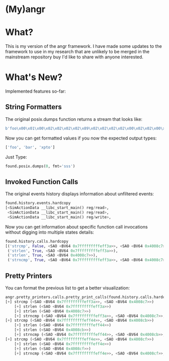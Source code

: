 (My)angr
====

# What?

This is my version of the angr framework. I have made some updates to the framework to use in my research that are unlikely to be merged in the mainstream repository buy I'd like to share with anyone interested. 

# What's New?

Implemented features so-far:

## String Formatters 

The original posix.dumps function returns a stream that looks like:

```python
b'foo\x00\x01\x00\x02\x02\x02\x02\x89\x02\x02\x02\x02\x00\x02\x02\x00\x00\x01m\x08)J\x08\x02\x08\x00\x00)\x19)\x08\x19\x00\x19I\x19\x19J\x06\x00\x8a)\x00\x1a\x00\x00\x02\x02\x00\x04\x89\x89\x89\x89\x89\x89\x89bar\x00\x01\x00\x00\x08\x0e\x19\x89\x08\x08\x02\x00\x00\x89\x0e*\x00I\x89\x89\x89\x89\x89\x89\x19\x89\x08\x08\x89\x89\x02\x89\x89\x89*\x01F\x08\x00\x89\x02\x89\xd2\x89\x01\x00\x00\x00)\x02\x02\x00\x00\x00\x19\x00\x00xpto\x00\x08\x01\x08\x00\x00\x00\x02\x01\x00\x02\x00_\x00\x01\x00\x01\x08\x02\x02\x00\x00\x00\x02\x00\x01\x02\x02"\x01J\x02\x02\x01\x02\x02\x02\x01\x08\x10\x00\x19\x02\x89\x1d\x12\x02\xfd\x00\x10\x02\x02\x00\x02\x00\x00'
```

Now you can get formatted values if you now the expected output types:

```python
['foo', 'bar', 'xpto']
```

Just Type:

```python
found.posix.dumps(0, fmt='sss')
```

## Invoked Function Calls

The original events history displays information about unfiltered events:

```python
found.history.events.hardcopy                                                                                
[<SimActionData __libc_start_main() reg/read>,
 <SimActionData __libc_start_main() reg/read>,
 <SimActionData __libc_start_main() reg/write>,
```

Now you can get information about specific function call invocations without digging into multiple states details:

```python
found.history.calls.hardcopy                                                                                 
[('strcmp', False, <SAO <BV64 0x7fffffffffeff3a>>, <SAO <BV64 0x4008c7>>),
 ('strlen', True, <SAO <BV64 0x7fffffffffeff3a>>),
 ('strlen', True, <SAO <BV64 0x4008c7>>),
 ('strncmp', True, <SAO <BV64 0x7fffffffffeff3a>>, <SAO <BV64 0x4008c7>>, <SimProcedure strlen (inline)>, <SimProcedure strlen (inline)>)]
```

## Pretty Printers

You can format the previous list to get a better visualization:

```python
angr.pretty_printers.calls.pretty_print_calls(found.history.calls.hardcopy)                                  
[+] strcmp (<SAO <BV64 0x7fffffffffeff3a>>, <SAO <BV64 0x4008c7>>)
	[+] strlen (<SAO <BV64 0x7fffffffffeff3a>>)
	[+] strlen (<SAO <BV64 0x4008c7>>)
	[+] strncmp (<SAO <BV64 0x7fffffffffeff3a>>, <SAO <BV64 0x4008c7>>, <SimProcedure strlen (inline)>, <SimProcedure strlen (inline)>)
[+] strcmp (<SAO <BV64 0x7fffffffffeff44>>, <SAO <BV64 0x4008cb>>)
	[+] strlen (<SAO <BV64 0x7fffffffffeff44>>)
	[+] strlen (<SAO <BV64 0x4008cb>>)
	[+] strncmp (<SAO <BV64 0x7fffffffffeff44>>, <SAO <BV64 0x4008cb>>, <SimProcedure strlen (inline)>, <SimProcedure strlen (inline)>)
[+] strcmp (<SAO <BV64 0x7fffffffffeff4e>>, <SAO <BV64 0x4008cf>>)
	[+] strlen (<SAO <BV64 0x7fffffffffeff4e>>)
	[+] strlen (<SAO <BV64 0x4008cf>>)
	[+] strncmp (<SAO <BV64 0x7fffffffffeff4e>>, <SAO <BV64 0x4008cf>>, <SimProcedure strlen (inline)>, <SimProcedure strlen (inline)>)
```
